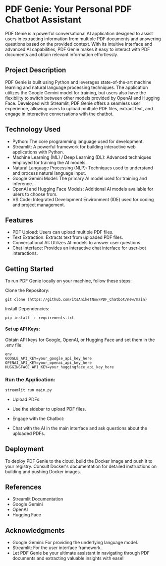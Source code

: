 # PDF Genie: Your Personal PDF Chatbot Assistant
PDF Genie is a powerful conversational AI application designed to assist users in extracting information from multiple PDF documents and answering questions based on the provided context. With its intuitive interface and advanced AI capabilities, PDF Genie makes it easy to interact with PDF documents and obtain relevant information effortlessly.

## Project Description
PDF Genie is built using Python and leverages state-of-the-art machine learning and natural language processing techniques. The application utilizes the Google Gemini model for training, but users also have the flexibility to switch between other models provided by OpenAI and Hugging Face. Developed with Streamlit, PDF Genie offers a seamless user experience, allowing users to upload multiple PDF files, extract text, and engage in interactive conversations with the chatbot.

## Technology Used
- Python: The core programming language used for development.
- Streamlit: A powerful framework for building interactive web applications with Python.
- Machine Learning (ML) / Deep Learning (DL): Advanced techniques employed for training the AI models.
- Natural Language Processing (NLP): Techniques used to understand and process natural language input.
- Google Gemini Model: The primary AI model used for training and inference.
- OpenAI and Hugging Face Models: Additional AI models available for users to choose from.
- VS Code: Integrated Development Environment (IDE) used for coding and project management.

## Features
- PDF Upload: Users can upload multiple PDF files.
- Text Extraction: Extracts text from uploaded PDF files.
- Conversational AI: Utilizes AI models to answer user questions.
- Chat Interface: Provides an interactive chat interface for user-bot interactions.

## Getting Started
To run PDF Genie locally on your machine, follow these steps:

Clone the Repository:

```
git clone (https://github.com/itsAniketNow/PDF_Chatbot/new/main)
```
Install Dependencies:

```
pip install -r requirements.txt
```

#### Set up API Keys:

Obtain API keys for Google, OpenAI, or Hugging Face and set them in the .env file.
```
env
GOOGLE_API_KEY=your_google_api_key_here
OPENAI_API_KEY=your_openai_api_key_here
HUGGINGFACE_API_KEY=your_huggingface_api_key_here
```

### Run the Application:

```
streamlit run main.py
```
- Upload PDFs:

- Use the sidebar to upload PDF files.

- Engage with the Chatbot:

- Chat with the AI in the main interface and ask questions about the uploaded PDFs.

## Deployment
To deploy PDF Genie to the cloud, build the Docker image and push it to your registry. Consult Docker's documentation for detailed instructions on building and pushing Docker images.

## References
- Streamlit Documentation
- Google Gemini
- OpenAI
- Hugging Face

## Acknowledgments
- Google Gemini: For providing the underlying language model.
- Streamlit: For the user interface framework.
- Let PDF Genie be your ultimate assistant in navigating through PDF documents and extracting valuable insights with ease!
